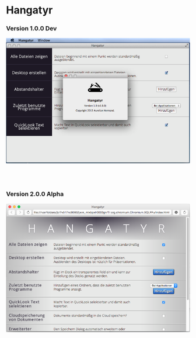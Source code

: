 Hangatyr
========




### Version 1.0.0 Dev
![Version 1.0.0Dev](/History-Screens/Version1.0.0Dev.png "Version 1.0.0Dev")

<br />
<br />


### Version 2.0.0 Alpha
![Version 2.0.0Alpha](/History-Screens/Version2.0.0Alpha.png "Version 2.0.0 Alpha")

